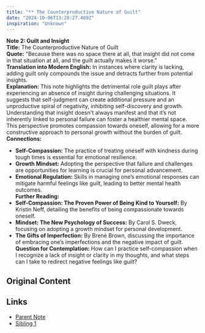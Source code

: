 ```yaml
---
title: "** The Counterproductive Nature of Guilt"
date: "2024-10-06T13:28:27.489Z"
inspiration: "Unknown"
---
```


**Note 2: Guilt and Insight**  
**Title:** The Counterproductive Nature of Guilt  
**Quote:** "Because there was no space there at all, that insight did not come in that situation at all, and the guilt actually makes it worse."  
**Translation into Modern English:** In instances where clarity is lacking, adding guilt only compounds the issue and detracts further from potential insights.  
**Explanation:** This note highlights the detrimental role guilt plays after experiencing an absence of insight during challenging situations. It suggests that self-judgment can create additional pressure and an unproductive spiral of negativity, inhibiting self-discovery and growth. Understanding that insight doesn't always manifest and that it’s not inherently linked to personal failure can foster a healthier mental space. This perspective promotes compassion towards oneself, allowing for a more constructive approach to personal growth without the burden of guilt.  
**Connections:**  
- **Self-Compassion:** The practice of treating oneself with kindness during tough times is essential for emotional resilience.  
- **Growth Mindset:** Adopting the perspective that failure and challenges are opportunities for learning is crucial for personal advancement.  
- **Emotional Regulation:** Skills in managing one’s emotional responses can mitigate harmful feelings like guilt, leading to better mental health outcomes.  
**Further Reading:**  
- **Self-Compassion: The Proven Power of Being Kind to Yourself:** By Kristin Neff, detailing the benefits of being compassionate towards oneself.  
- **Mindset: The New Psychology of Success:** By Carol S. Dweck, focusing on adopting a growth mindset for personal development.  
- **The Gifts of Imperfection:** By Brené Brown, discussing the importance of embracing one’s imperfections and the negative impact of guilt.  
**Question for Contemplation:** How can I practice self-compassion when I recognize a lack of insight or clarity in my thoughts, and what steps can I take to redirect negative feelings like guilt?

## Original Content



## Links

- [Parent Note](/parent-note.md)
- [Sibling 1](/zettel1.md)
